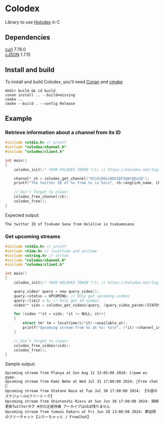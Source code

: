 # Colodex
Library to use [Holodex](https://holodex.net/) in C

## Dependencies
[curl](https://github.com/curl/curl) 7.78.0 \
[cJSON](https://github.com/DaveGamble/cJSON) 1.7.15

## Install and build
To install and build Colodex, you'll need [Conan](https://conan.io/downloads.html) and [cmake](https://cmake.org/download/)
```
mkdir build && cd build
conan install .. --build=missing
cmake ..
cmake --build . --config Release
```

## Example
### Retrieve information about a channel from its ID
```c
#include <stdio.h> // printf
#include "colodex/channel.h"
#include "colodex/client.h"

int main()
{
    colodex_init(/* YOUR HOLODEX TOKEN */); // https://holodex.net/login

    channel* ch = colodex_get_channel("UCsUj0dszADCGbF3gNrQEuSQ");
    printf("The twitter ID of %s from %s is %s\n", ch->english_name, ch->org, ch->twitter);
    
    // Don't forget to clean!
    colodex_free_channel(ch);
    colodex_free();
}
```
Expected output:
```
The twitter ID of Tsukumo Sana from Hololive is tsukumosana
```

### Get upcoming streams
```c
#include <stdio.h> // printf
#include <time.h> // localtime and asctime
#include <string.h> // strtok
#include "colodex/channel.h"
#include "colodex/client.h"

int main()
{
    colodex_init(/* YOUR HOLODEX TOKEN */); // https://holodex.net/login

    query_video* query = new query_video();
    query->status = UPCOMING; // Only get upcoming videos
    query->limit = 5; // Only get 10 videos
    video** vids = colodex_get_videos(query, (query_video_param)(STATUS | LIMIT));

    for (video **it = vids; *it != NULL; it++)
    {
        struct tm* tm = localtime(&(*it)->available_at);
        printf("Upcoming stream from %s at %s: %s\n", (*it)->channel_info->english_name, strtok(asctime(tm), "\n"), (*it)->title);
    }

    // Don't forget to clean!
    colodex_free_videos(vids);
    colodex_free();
}
```
Sample output:
```
Upcoming stream from Planya at Sun Aug 11 13:05:00 2024: Стрим из душа.
Upcoming stream from Kami Neko at Wed Jul 31 17:00:00 2024: 👑Free chat👑
Upcoming stream from Utatane Nasa at Tue Jul 30 17:00:00 2024: 【今週のスケジュール&フリートーク】
Upcoming stream from Shiotenshi Rieru at Sun Jun 30 17:00:00 2024: 随時更新Twitterタグ #次の正座待機 アーカイブはほぼ残りません
Upcoming stream from Yumeoi Kakeru at Fri Jun 28 13:00:00 2024: 夢追翔のフリーチャット【ふりーちゃっと / FreeChat】
```
